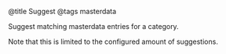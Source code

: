 @title Suggest
@tags masterdata

Suggest matching masterdata entries for a category.

Note that this is limited to the configured amount of suggestions.
